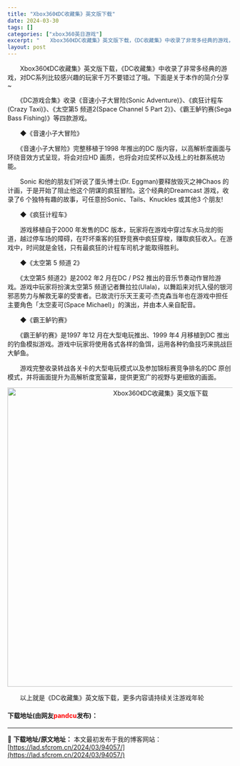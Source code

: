 ```yaml
---
title: "Xbox360《DC收藏集》英文版下载"
date: 2024-03-30
tags: []
categories: ["xbox360英日游戏"]
excerpt: "　　Xbox360《DC收藏集》英文版下载，《DC收藏集》中收录了非常多经典的游戏，对DC系列比较感兴趣的玩家千万不要错过了哦。下面是关于本作的简介分享~ 　　《DC游戏合集》收录《音速小子大冒险(Sonic Adventure)》、《疯狂计程车(Crazy Taxi)》、《太空第5 频道2(Spa&hellip;"
layout: post
---
```


 <p>　　Xbox360《DC收藏集》英文版下载，《DC收藏集》中收录了非常多经典的游戏，对DC系列比较感兴趣的玩家千万不要错过了哦。下面是关于本作的简介分享~</p> <p>　　《DC游戏合集》收录《音速小子大冒险(Sonic Adventure)》、《疯狂计程车(Crazy Taxi)》、《太空第5 频道2(Space Channel 5 Part 2)》、《霸王鲈钓赛(Sega Bass Fishing)》等四款游戏。</p> <p>　　◆《音速小子大冒险》</p> <p>　　《音速小子大冒险》完整移植于1998 年推出的DC 版内容，以高解析度画面与环绕音效方式呈现，将会对应HD 画质，也将会对应奖杯以及线上的社群系统功能。</p> <p>　　Sonic 和他的朋友们听说了蛋头博士(Dr. Eggman)要释放毁灭之神Chaos 的计画，于是开始了阻止他这个阴谋的疯狂冒险。这个经典的Dreamcast 游戏，收录了6 个独特有趣的故事，可任意扮Sonic、Tails、Knuckles 或其他3 个朋友!</p> <p>　　◆《疯狂计程车》</p> <p>　　游戏移植自于2000 年发售的DC 版本，玩家将在游戏中穿过车水马龙的街道，越过停车场的障碍，在吓坏乘客的狂野竞赛中疯狂穿梭，赚取疯狂收入。在游戏中，时间就是金钱，只有最疯狂的计程车司机才能取得胜利。</p> <p>　　◆《太空第 5 频道 2》</p> <p>　　《太空第5 频道2》是2002 年2 月在DC / PS2 推出的音乐节奏动作冒险游戏。游戏中玩家将扮演太空第5 频道记者舞拉拉(Ulala)，以舞蹈来对抗入侵的银河邪恶势力与解救无辜的受害者。已故流行乐天王麦可‧杰克森当年也在游戏中担任主要角色「太空麦可(Space Michael)」的演出，并由本人亲自配音。</p> <p>　　◆《霸王鲈钓赛》</p> <p>　　《霸王鲈钓赛》是1997 年12 月在大型电玩推出、1999 年4 月移植到DC 推出的钓鱼模拟游戏。游戏中玩家将使用各式各样的鱼饵，运用各种钓鱼技巧来挑战巨大鲈鱼。</p> <p>　　游戏完整收录转战各关卡的大型电玩模式以及参加锦标赛竞争排名的DC 原创模式，并将画面提升为高解析度宽萤幕，提供更宽广的视野与更细致的画面。</p> <p align="center"><img align="" border="0" src="https://lad.sfcrom.cn/wp-content/uploads/2024/03/20240330_6607d42fa96dc.jpg" width="670" alt="Xbox360《DC收藏集》英文版下载" /></p> <p>　　以上就是《DC收藏集》英文版下载，更多内容请持续关注游戏年轮</p> <p><h4>下载地址(由网友<font color="red">pandcu</font>发布)：</h4></p> 

---
📖 **下载地址/原文地址：** 本文最初发布于我的博客网站：[https://lad.sfcrom.cn/2024/03/94057/](https://lad.sfcrom.cn/2024/03/94057/)

